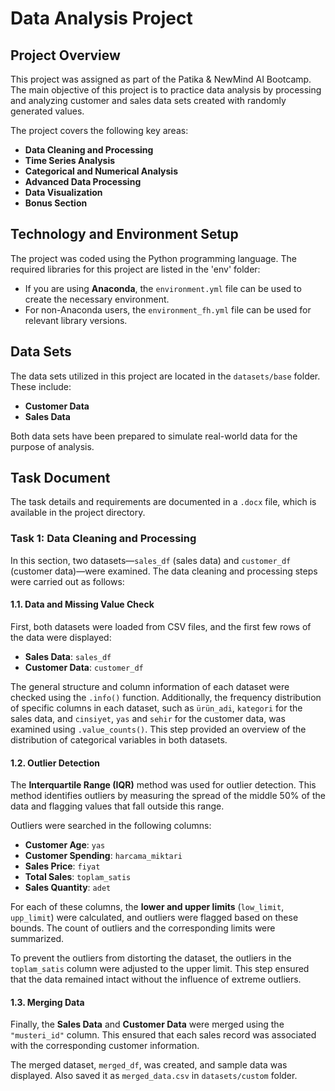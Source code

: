 # Data Analysis Project

## Project Overview
This project was assigned as part of the Patika & NewMind AI Bootcamp. The main objective of this project is to practice data analysis by processing and analyzing customer and sales data sets created with randomly generated values.

The project covers the following key areas:
- **Data Cleaning and Processing**
- **Time Series Analysis**
- **Categorical and Numerical Analysis**
- **Advanced Data Processing**
- **Data Visualization**
- **Bonus Section**

## Technology and Environment Setup
The project was coded using the Python programming language. The required libraries for this project are listed in the 'env' folder:
- If you are using **Anaconda**, the `environment.yml` file can be used to create the necessary environment.
- For non-Anaconda users, the `environment_fh.yml` file can be used for relevant library versions.

## Data Sets
The data sets utilized in this project are located in the `datasets/base` folder. These include:
- **Customer Data**
- **Sales Data**

Both data sets have been prepared to simulate real-world data for the purpose of analysis.

## Task Document
The task details and requirements are documented in a `.docx` file, which is available in the project directory.


### Task 1: Data Cleaning and Processing

In this section, two datasets—`sales_df` (sales data) and `customer_df` (customer data)—were examined. The data cleaning and processing steps were carried out as follows:

#### **1.1. Data and Missing Value Check**

First, both datasets were loaded from CSV files, and the first few rows of the data were displayed:

- **Sales Data**: `sales_df`
- **Customer Data**: `customer_df`

The general structure and column information of each dataset were checked using the `.info()` function. Additionally, the frequency distribution of specific columns in each dataset, such as `ürün_adi`, `kategori` for the sales data, and `cinsiyet`, `yas` and `sehir`  for the customer data, was examined using `.value_counts()`. This step provided an overview of the distribution of categorical variables in both datasets.

#### **1.2. Outlier Detection**

The **Interquartile Range (IQR)** method was used for outlier detection. This method identifies outliers by measuring the spread of the middle 50% of the data and flagging values that fall outside this range.

Outliers were searched in the following columns:
- **Customer Age**: `yas`
- **Customer Spending**: `harcama_miktari`
- **Sales Price**: `fiyat`
- **Total Sales**: `toplam_satis`
- **Sales Quantity**: `adet`

For each of these columns, the **lower and upper limits** (`low_limit`, `upp_limit`) were calculated, and outliers were flagged based on these bounds. The count of outliers and the corresponding limits were summarized. 

To prevent the outliers from distorting the dataset, the outliers in the `toplam_satis` column were adjusted to the upper limit. This step ensured that the data remained intact without the influence of extreme outliers.

#### **1.3. Merging Data**

Finally, the **Sales Data** and **Customer Data** were merged using the `"musteri_id"` column. This ensured that each sales record was associated with the corresponding customer information.

The merged dataset, `merged_df`, was created, and sample data was displayed. Also saved it as `merged_data.csv` in `datasets/custom` folder.

